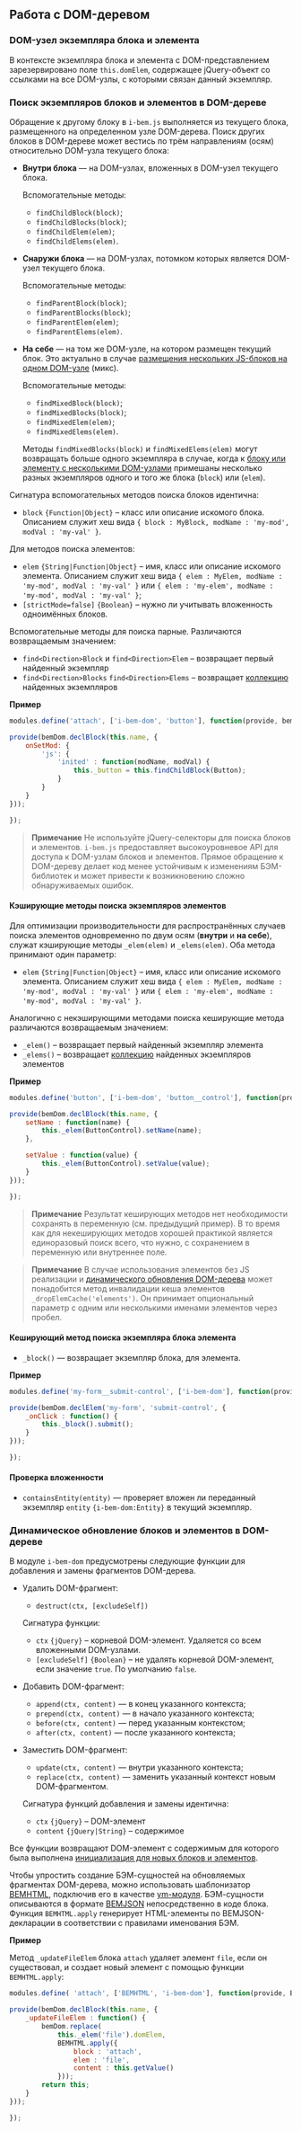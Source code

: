 ## Работа с DOM-деревом

### DOM-узел экземпляра блока и элемента

В контексте экземпляра блока и элемента с DOM-представлением зарезервировано поле `this.domElem`, содержащее jQuery-объект со ссылками на все DOM-узлы, с которыми связан данный экземпляр.

### Поиск экземпляров блоков и элементов в DOM-дереве

Обращение к другому блоку в `i-bem.js` выполняется из текущего блока, размещенного на определенном узле DOM-дерева. Поиск других блоков в DOM-дереве может вестись по трём направлениям (осям) относительно DOM-узла текущего блока:

* **Внутри блока** — на DOM-узлах, вложенных в DOM-узел текущего блока.

  Вспомогательные методы:

  * `findChildBlock(block)`;
  * `findChildBlocks(block)`;
  * `findChildElem(elem)`;
  * `findChildElems(elem)`.


* **Снаружи блока** — на DOM-узлах, потомком которых является DOM-узел текущего блока.

  Вспомогательные методы:

  * `findParentBlock(block)`;
  * `findParentBlocks(block)`;
  * `findParentElem(elem)`;
  * `findParentElems(elem)`.


* **На себе** — на том же DOM-узле, на котором размещен текущий блок. Это актуально в случае [размещения нескольких JS-блоков на одном DOM-узле](./i-bem-js-html-binding.ru.md#Один-html-элемент--несколько-js-блоков) (микс).

  Вспомогательные методы:

  * `findMixedBlock(block)`;
  * `findMixedBlocks(block)`;
  * `findMixedElem(elem)`;
  * `findMixedElems(elem)`.

  Методы `findMixedBlocks(block)` и `findMixedElems(elem)` могут возвращать больше одного экземпляра в случае, когда к [блоку или элементу с несколькими DOM-узлами](./i-bem-js-html-binding.ru.md#Один-js-блок-на-нескольких-html-элементах) примешаны несколько разных экземпляров одного и того же блока (`block`) или (`elem`).

Сигнатура вспомогательных методов поиска блоков идентична:

* `block` `{Function|Object}` – класс или описание искомого блока. Описанием служит хеш вида `{ block : MyBlock, modName : 'my-mod', modVal : 'my-val' }`.

Для методов поиска элементов:

* `elem` `{String|Function|Object}` – имя, класс или описание искомого элемента. Описанием служит хеш вида `{ elem : MyElem, modName : 'my-mod', modVal : 'my-val' }` или `{ elem : 'my-elem', modName : 'my-mod', modVal : 'my-val' }`;
* `[strictMode=false]` `{Boolean}` – нужно ли учитывать вложенность одноимённых блоков.

Вспомогательные методы для поиска парные. Различаются возвращаемым значением:

* `find<Direction>Block` и `find<Direction>Elem` – возвращает первый найденный экземпляр
* `find<Direction>Blocks` `find<Direction>Elems` – возвращает [коллекцию](./i-bem-js-collections.ru.md) найденных экземпляров

**Пример**

```js
modules.define('attach', ['i-bem-dom', 'button'], function(provide, bemDom, Button) {

provide(bemDom.declBlock(this.name, {
    onSetMod: {
        'js': {
            'inited' : function(modName, modVal) {
                this._button = this.findChildBlock(Button);
            }
        }
    }
}));

});
```

> **Примечание** Не используйте jQuery-селекторы для поиска блоков и элементов. `i-bem.js` предоставляет высокоуровневое API для доступа к DOM-узлам блоков и элементов. Прямое обращение к DOM-дереву делает код менее устойчивым к изменениям БЭМ-библиотек и может привести к возникновению сложно обнаруживаемых ошибок.

#### Кэширующие методы поиска экземпляров элементов

Для оптимизации производительности для распространённых случаев поиска элементов одновременно по двум осям (**внутри** и **на себе**), служат кэширующие методы `_elem(elem)` и `_elems(elem)`. Оба метода принимают один параметр:

* `elem` `{String|Function|Object}` – имя, класс или описание искомого элемента. Описанием служит хеш вида `{ elem : MyElem, modName : 'my-mod', modVal : 'my-val' }` или `{ elem : 'my-elem', modName : 'my-mod', modVal : 'my-val' }`.

Аналогично с некэширующими методами поиска кеширующие метода различаются возвращаемым значением:

* `_elem()` – возвращает первый найденный экземпляр элемента
* `_elems()` – возвращает [коллекцию](./i-bem-js-collections.ru.md) найденных экземпляров элементов

**Пример**

```js
modules.define('button', ['i-bem-dom', 'button__control'], function(provide, bemDom, ButtonControl) {

provide(bemDom.declBlock(this.name, {
    setName : function(name) {
        this._elem(ButtonControl).setName(name);
    },

    setValue : function(value) {
        this._elem(ButtonControl).setValue(value);
    }
}));

});
```

> **Примечание** Результат кеширующих методов нет необходимости сохранять в переменную (см. предыдущий пример). В то время как для некеширующих методов хорошей практикой является единоразовый поиск всего, что нужно, с сохранением в переменную или внутреннее поле.

> **Примечание** В случае использования элементов без JS реализации и [динамического обновления DOM-дерева](#Динамическое-обновление-блоков-и-элементов-в-dom-дереве) может понадобится метод инвалидации кеша элементов `_dropElemCache('elements')`.
Он принимает опциональный параметр с одним или несколькими именами элементов через пробел.

#### Кеширующий метод поиска экземпляра блока элемента

* `_block()` — возвращает экземпляр блока, для элемента.

**Пример**

```js
modules.define('my-form__submit-control', ['i-bem-dom'], function(provide, bemDom) {

provide(bemDom.declElem('my-form', 'submit-control', {
    _onClick : function() {
        this._block().submit();
    }
}));

});
```

#### Проверка вложенности

* `containsEntity(entity)` — проверяет вложен ли переданный экземпляр `entity` `{i-bem-dom:Entity}` в текущий экземпляр.

### Динамическое обновление блоков и элементов в DOM-дереве

В модуле `i-bem-dom` предусмотрены следующие функции для добавления и замены фрагментов DOM-дерева.

* Удалить DOM-фрагмент:

  * `destruct(ctx, [excludeSelf])`

  Сигнатура функции:

  * `ctx` `{jQuery}` – корневой DOM-элемент. Удаляется со всем вложенными DOM-узлами.
  * `[excludeSelf]` `{Boolean}` – не удалять корневой DOM-элемент, если значение `true`. По умолчанию `false`.

* Добавить DOM-фрагмент:

  * `append(ctx, content)` —  в конец указанного контекста;
  * `prepend(ctx, content)` — в начало указанного контекста;
  * `before(ctx, content)` — перед указанным контекстом;
  * `after(ctx, content)` — после указанного контекста;

* Заместить DOM-фрагмент:

  * `update(ctx, content)` —  внутри указанного контекста;
  * `replace(ctx, content)` — заменить указанный контекст новым DOM-фрагментом.

  Сигнатура функций добавления и замены идентична:

  * `ctx` `{jQuery}` – DOM-элемент
  * `content` `{jQuery|String}` – содержимое

Все функции возвращают DOM-элемент с содержимым для которого была выполнена [инициализация для новых блоков и элементов](./i-bem-js-init.ru.md#Инициализация-блоков-и-элементов-на-фрагменте-dom-дерева).

Чтобы упростить создание БЭМ-сущностей на обновляемых фрагментах DOM-дерева, можно использовать шаблонизатор [BEMHTML](https://ru.bem.info/platform/bem-xjst/), подключив его в качестве [ym-модуля](https://github.com/ymaps/modules). БЭМ-сущности описываются в формате [BEMJSON](https://ru.bem.info/platform/bemjson/) непосредственно в коде блока. Функция `BEMHTML.apply` генерирует HTML-элементы по BEMJSON-декларации в соответствии с правилами именования БЭМ.

**Пример**

Метод `_updateFileElem` блока `attach` удаляет элемент `file`, если он существовал, и создает новый элемент с помощью функции `BEMHTML.apply`:

```js
modules.define( 'attach', ['BEMHTML', 'i-bem-dom'], function(provide, BEMHTML, bemDom) {

provide(bemDom.declBlock(this.name, {
    _updateFileElem : function() {
        bemDom.replace(
            this._elem('file').domElem,
            BEMHTML.apply({
                block : 'attach',
                elem : 'file',
                content : this.getValue()
            }));
        return this;
    }
}));

});
```
